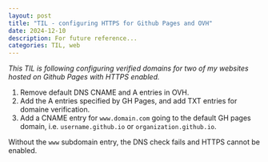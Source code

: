 ```yaml
---
layout: post
title: "TIL - configuring HTTPS for Github Pages and OVH"
date: 2024-12-10
description: For future reference...
categories: TIL, web
---
```


_This TIL is following configuring verified domains for two of my websites
hosted on Github Pages with HTTPS enabled._

1. Remove default DNS CNAME and A entries in OVH.
2. Add the A entries specified by GH Pages, and add TXT entries for domaine verification.
3. Add a CNAME entry for `www.domain.com` going to the default GH pages domain, i.e. `username.github.io` or `organization.github.io`.

Without the `www` subdomain entry, the DNS check fails and HTTPS cannot be enabled.
